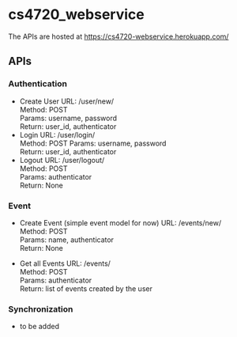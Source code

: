 # cs4720_webservice
The APIs are hosted at https://cs4720-webservice.herokuapp.com/

## APIs

### Authentication
- Create User
URL: /user/new/  
Method: POST  
Params: username, password  
Return: user_id, authenticator  
- Login
URL: /user/login/  
Method: POST
Params: username, password  
Return: user_id, authenticator  
- Logout
URL: /user/logout/  
Method: POST  
Params: authenticator  
Return: None  

### Event
- Create Event (simple event model for now)
URL: /events/new/  
Method: POST  
Params: name, authenticator  
Return: None  

- Get all Events
URL: /events/  
Method: POST  
Params: authenticator  
Return: list of events created by the user  

### Synchronization
- to be added


